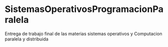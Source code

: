 # SistemasOperativosProgramacionParalela
Entrega de trabajo final de las materias sistemas operativos y Computacion paralela y distribuida

